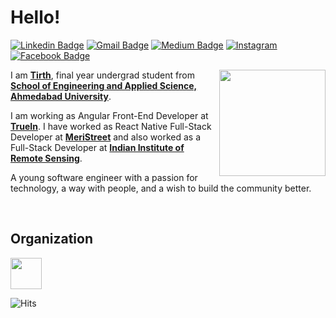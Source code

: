 # Hello! 

[![Linkedin Badge](https://img.shields.io/badge/-LINKEDIN-blue?style=flat-square&logo=Linkedin&logoColor=white&link=https://www.linkedin.com/in/tirthjivani/)](https://www.linkedin.com/in/tirthjivani/) 
[![Gmail Badge](https://img.shields.io/badge/-GMAIL-c14438?style=flat-square&logo=Gmail&logoColor=white&link=mailto:tirthjivani17@gmail.com)](mailto:tirthjivani17@gmail.com)
[![Medium Badge](https://img.shields.io/badge/-MEDIUM-black?style=flat-square&logo=Medium&logoColor=white&link=https://medium.com/@tirthjivani17)](https://medium.com/@tirthjivani17)
<a href="https://www.instagram.com/tirthjivani/" target="_blank"><img src="https://img.shields.io/badge/INSTAGRAM-%23E4405F.svg?&style=flat-square&logo=instagram&logoColor=white" alt="Instagram"></a>
[![Facebook Badge](https://img.shields.io/badge/-FACEBOOK-blue?style=flat-square&logo=Facebook&logoColor=white&link=https://www.facebook.com/tirth.jivani/)](https://www.facebook.com/tirth.jivani/) 


<img align="right" src="https://thumbs.gfycat.com/ContentForkedEmperorshrimp.webp" width="170px"></h2>

I am <a href="https://tirthjivani.github.io"><b>Tirth</b></a>, final year undergrad student from <a href="https://www.ahduni.edu.in/"> <b>School of Engineering and Applied Science, Ahmedabad University</b></a>.
<br>

I am working as Angular Front-End Developer at <a href="https://truein.com/"><b>TrueIn</b></a>. I have worked as React Native Full-Stack Developer at <a href="https://github.com/meriStreet-Web-App"><b>MeriStreet</b></a> and also worked as a Full-Stack Developer at <a href="https://www.iirs.gov.in/"><b>Indian Institute of Remote Sensing</b></a>.
<br>

A young software engineer with a passion for technology, a way with people, and a wish to build the community better.

<br>

## Organization
<code><a href="https://ieee.ahduni.edu.in/" target="_blank"><img height="50" src="https://www.vectorlogo.zone/logos/ieee/ieee-ar21.svg"></a></code>


![Hits](https://hitcounter.pythonanywhere.com/count/tag.svg?url=https%3A%2F%2Fgithub.com%2Ftirthjivani%2Ftirthjivani)



